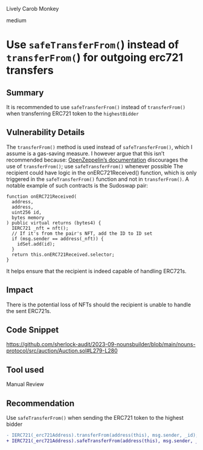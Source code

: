 Lively Carob Monkey

medium

# Use `safeTransferFrom(`) instead of `transferFrom(`) for outgoing erc721 transfers

## Summary
It is recommended to use `safeTransferFrom()` instead of `transferFrom()` when transferring ERC721 token to the `highestBidder`

## Vulnerability Details
The `transferFrom()` method is used instead of `safeTransferFrom()`, which I assume is a gas-saving measure. I however argue that this isn’t recommended because: 
[OpenZeppelin’s documentation](https://docs.openzeppelin.com/contracts/4.x/api/token/erc721#IERC721-transferFrom-address-address-uint256-) discourages the use of `transferFrom()`; use `safeTransferFrom()` whenever possible
The recipient could have logic in the onERC721Received() function, which is only triggered in the `safeTransferFrom()` function and not in `transferFrom()`. A notable example of such contracts is the Sudoswap pair:
```solidity
function onERC721Received(
  address,
  address,
  uint256 id,
  bytes memory
) public virtual returns (bytes4) {
  IERC721 _nft = nft();
  // If it's from the pair's NFT, add the ID to ID set
  if (msg.sender == address(_nft)) {
    idSet.add(id);
  }
  return this.onERC721Received.selector;
}
```
It helps ensure that the recipient is indeed capable of handling ERC721s.

## Impact
There is the potential loss of NFTs should the recipient is unable to handle the sent ERC721s.

## Code Snippet
https://github.com/sherlock-audit/2023-09-nounsbuilder/blob/main/nouns-protocol/src/auction/Auction.sol#L279-L280

## Tool used

Manual Review

## Recommendation
Use `safeTransferFrom()` when sending the ERC721 token to the highest bidder
```diff
- IERC721(_erc721Address).transferFrom(address(this), msg.sender, _id);
+ IERC721(_erc721Address).safeTransferFrom(address(this), msg.sender, _id);
```
